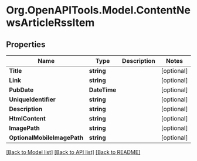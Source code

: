# Org.OpenAPITools.Model.ContentNewsArticleRssItem

## Properties

Name | Type | Description | Notes
------------ | ------------- | ------------- | -------------
**Title** | **string** |  | [optional] 
**Link** | **string** |  | [optional] 
**PubDate** | **DateTime** |  | [optional] 
**UniqueIdentifier** | **string** |  | [optional] 
**Description** | **string** |  | [optional] 
**HtmlContent** | **string** |  | [optional] 
**ImagePath** | **string** |  | [optional] 
**OptionalMobileImagePath** | **string** |  | [optional] 

[[Back to Model list]](../README.md#documentation-for-models) [[Back to API list]](../README.md#documentation-for-api-endpoints) [[Back to README]](../README.md)

